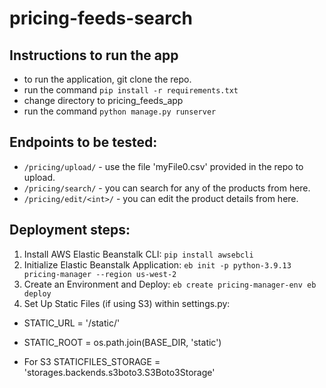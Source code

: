 # pricing-feeds-search

## Instructions to run the app
- to run the application, git clone the repo.
- run the command `pip install -r requirements.txt`
- change directory to pricing_feeds_app
- run the command `python manage.py runserver`

## Endpoints to be tested:

- `/pricing/upload/` - use the file 'myFile0.csv' provided in the repo to upload.
- `/pricing/search/` - you can search for any of the products from here.
- `/pricing/edit/<int>/` - you can edit the product details from here.

## Deployment steps:
1. Install AWS Elastic Beanstalk CLI: `pip install awsebcli`
2. Initialize Elastic Beanstalk Application: `eb init -p python-3.9.13 pricing-manager --region us-west-2`
3. Create an Environment and Deploy: `eb create pricing-manager-env eb deploy`
4. Set Up Static Files (if using S3) within settings.py: 

- STATIC_URL = '/static/'
- STATIC_ROOT = os.path.join(BASE_DIR, 'static')

- For S3
STATICFILES_STORAGE = 'storages.backends.s3boto3.S3Boto3Storage'